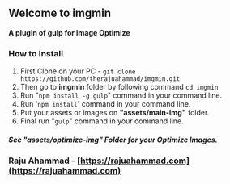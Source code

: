 ## Welcome to imgmin
**A plugin of gulp for Image Optimize**

### How to Install

1. First Clone on your PC - `git clone https://github.com/therajuahammad/imgmin.git`
2. Then go to **imgmin** folder by following command `cd imgmin`
3. Run "`npm install -g gulp`" command in your command line.
4. Run '`npm install`' command in your command line.
5. Put your assets or images on **"assets/main-img"** folder.
6. Final run "`gulp`" command in your command line.
##### See **"assets/optimize-img"**  Folder for your Optimize Images.

### Raju Ahammad - [https://rajuahammad.com](https://rajuahammad.com)
